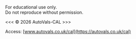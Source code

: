 For educational use only.  
Do not reproduce without permission.  
  
&lt;&lt;&lt; &copy; 2026 AutoVals-CAL &gt;&gt;&gt;  
  
Access: [www.autovals.co.uk/cal](https://autovals.co.uk/cal)
